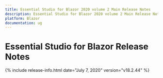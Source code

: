 ```yaml
---
title: Essential Studio for Blazor 2020 volume 2 Main Release Notes  
description: Essential Studio for Blazor 2020 volume 2 Main Release Notes  
platform: Blazor
documentation: ug
---
```


# Essential Studio for Blazor  Release Notes  

{% include release-info.html date="July 7, 2020"  version="v18.2.44" %} 


